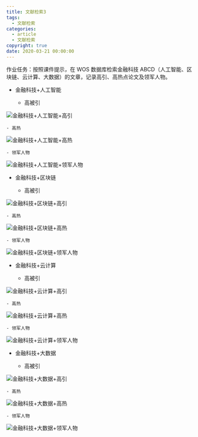 ```yaml
---
title: 文献检索3
tags:
  - 文献检索
categories:
  - article
  - 文献检索
copyright: true
date: 2020-03-21 00:00:00
---
```


作业任务：按照课件提示，在 WOS 数据库检索金融科技 ABCD（人工智能、区块链、云计算、大数据）的文章，记录高引、高热点论文及领军人物。

- 金融科技+人工智能

  - 高被引

![金融科技+人工智能+高引](./image/金融科技+人工智能高被引.jpg)

    - 高热

![金融科技+人工智能+高热](./image/金融科技+人工智能高热.jpg)

    - 领军人物

![金融科技+人工智能+领军人物](./image/金融科技+人工智能领军人物.jpg)

- 金融科技+区块链

  - 高被引

![金融科技+区块链+高引](./image/金融科技+区块链高被引.jpg)

    - 高热

![金融科技+区块链+高热](./image/金融科技+区块链高热.jpg)

    - 领军人物

![金融科技+区块链+领军人物](./image/金融科技+区块链领军人物.jpg)

- 金融科技+云计算

  - 高被引

![金融科技+云计算+高引](./image/金融科技+云计算高被引.jpg)

    - 高热

![金融科技+云计算+高热](./image/金融科技+云计算高热.jpg)

    - 领军人物

![金融科技+云计算+领军人物](./image/金融科技+云计算领军人物.jpg)

- 金融科技+大数据

  - 高被引

![金融科技+大数据+高引](./image/金融科技+大数据高被引.jpg)

    - 高热

![金融科技+大数据+高热](./image/金融科技+大数据高热.jpg)

    - 领军人物

![金融科技+大数据+领军人物](./image/金融科技+大数据领军人物.jpg)
